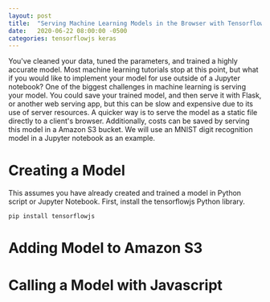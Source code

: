 ```yaml
---
layout: post
title:  "Serving Machine Learning Models in the Browser with TensorflowJS"
date:   2020-06-22 08:00:00 -0500
categories: tensorflowjs keras
---
```

You've cleaned your data, tuned the parameters, and trained a highly accurate model. Most machine learning tutorials stop at this point, but what if you would like to implement your model for use outside of a Jupyter notebook? One of the biggest challenges in machine learning is serving your model. You could save your trained model, and then serve it with Flask, or another web serving app, but this can be slow and expensive due to its use of server resources. A quicker way is to serve the model as a static file directly to a client's browser. Additionally, costs can be saved by serving this model in a Amazon S3 bucket. We will use an MNIST digit recognition model in a Jupyter notebook as an example.

# Creating a Model
This assumes you have already created and trained a model in Python script or Jupyter Notebook. First, install the tensorflowjs Python library.
```console
pip install tensorflowjs
```

# Adding Model to Amazon S3
# Calling a Model with Javascript
